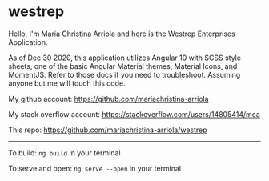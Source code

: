 # westrep

Hello, I'm Maria Christina Arriola and here is the Westrep Enterprises Application. 

As of Dec 30 2020, this application utilizes Angular 10 with SCSS style sheets, one of the basic Angular Material themes, Material Icons, and MomentJS. Refer to those docs if you need to troubleshoot. Assuming anyone but me will touch this code.

My github account: https://github.com/mariachristina-arriola

My stack overflow account: https://stackoverflow.com/users/14805414/mca

This repo: https://github.com/mariachristina-arriola/westrep

------------------------------------------------------------------------------------
 
 To build: `ng build` in your terminal

 To serve and open: `ng serve --open` in your terminal

 
